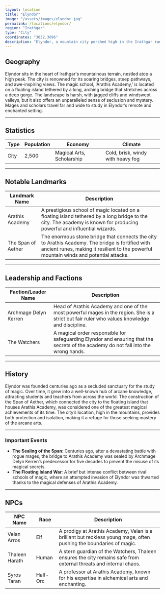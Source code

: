 ```yaml
---
layout: location
title: "Elyndor"
image: "/assets/images/elyndor.jpg"
permalink: /locations/elyndor/
region: "Irathgar"
type: "City"
coordinates: "3032,3096"
description: "Elyndor, a mountain city perched high in the Irathgar ranges, is famed for its prestigious magic academy, located on a floating island connected to the main city by an impossibly long span over a steep cliff."
---
```


## Geography

Elyndor sits in the heart of Irathgar's mountainous terrain, nestled atop a high peak. The city is renowned for its soaring bridges, steep pathways, and awe-inspiring views. The magic school, 'Arathis Academy,' is located on a floating island tethered by a long, arching bridge that stretches across a deep gorge. The landscape is harsh, with jagged cliffs and windswept valleys, but it also offers an unparalleled sense of seclusion and mystery. Mages and scholars travel far and wide to study in Elyndor’s remote and enchanted setting.

---

## Statistics

| Type                | Population | Economy                     | Climate                |
|---------------------|------------|-----------------------------|------------------------|
| City | 2,500     | Magical Arts, Scholarship    | Cold, brisk, windy with heavy fog |

---

## Notable Landmarks

| Landmark Name              | Description                                                                                     |
|----------------------------|-------------------------------------------------------------------------------------------------|
| Arathis Academy             | A prestigious school of magic located on a floating island tethered by a long bridge to the city. The academy is known for producing powerful and influential wizards. |
| The Span of Aether          | The enormous stone bridge that connects the city to Arathis Academy. The bridge is fortified with ancient runes, making it resilient to the powerful mountain winds and potential attacks. |

---

## Leadership and Factions

| Faction/Leader Name         | Description                                                                                     |
|-----------------------------|-------------------------------------------------------------------------------------------------|
| Archmage Delyn Kerren        | Head of Arathis Academy and one of the most powerful mages in the region. She is a strict but fair ruler who values knowledge and discipline. |
| The Watchers                | A magical order responsible for safeguarding Elyndor and ensuring that the secrets of the academy do not fall into the wrong hands. |

---

## History

Elyndor was founded centuries ago as a secluded sanctuary for the study of magic. Over time, it grew into a well-known hub of arcane knowledge, attracting students and teachers from across the world. The construction of the Span of Aether, which connected the city to the floating island that houses Arathis Academy, was considered one of the greatest magical achievements of its time. The city’s location, high in the mountains, provides both protection and isolation, making it a refuge for those seeking mastery of the arcane arts.

---

### Important Events

- **The Sealing of the Span**: Centuries ago, after a devastating battle with rogue mages, the bridge to Arathis Academy was sealed by Archmage Delyn Kerren’s predecessor for five decades to prevent the misuse of its magical secrets.
- **The Floating Island War**: A brief but intense conflict between rival schools of magic, where an attempted invasion of Elyndor was thwarted thanks to the magical defenses of Arathis Academy.

---

## NPCs

| NPC Name                | Race     | Description                                           |
|-------------------------|----------|-------------------------------------------------------|
| Velan Arros              | Elf      | A prodigy at Arathis Academy, Velan is a brilliant but reckless young mage, often pushing the boundaries of magic. |
| Thaleen Harath           | Human    | A stern guardian of the Watchers, Thaleen ensures the city remains safe from external threats and internal chaos. |
| Syros Taran              | Half-Orc | A professor at Arathis Academy, known for his expertise in alchemical arts and enchanting. |
